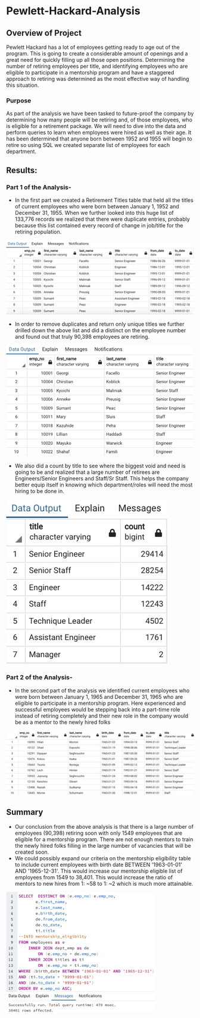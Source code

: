 # Pewlett-Hackard-Analysis

## Overview of Project
Pewlett Hackard has a lot of employees getting ready to age out of the program. This is going to create a considerable amount of openings and a great need for quickly filling up all those open positions. Determining the number of retiring employees per title, and identifying employees who are eligible to participate in a mentorship program and have a staggered approach to retiring was determined as the most effective way of handling this situation. 

### Purpose
As part of the analysis we have been tasked to future-proof the company by determining how many people will be retiring and, of those employees, who is eligible for a retirement package.
We will need to dive into the data and perform queries to learn when employees were hired as well as their age. It has been determined that anyone born between 1952 and 1955 will begin to retire so using SQL we created separate list of employees for each department.

## Results: 

### Part 1 of the Analysis-
- In the first part we created a Retirement Titles table that held all the titles of current employees who were born between January 1, 1952 and December 31, 1955. When we further looked into this huge list of 133,776 records we realized that there were duplicate entries, probably because this list contained every record of change in job/title for the retiring population.

<p align="left">
  <img src="/Images/retirement_titles.png">
  </p>

- In order to remove duplicates and return only unique titles we further drilled down the above list and did a distinct on the employee number and found out that truly 90,398 employees are retiring.

<p align="left">
  <img src="/Images/unique_titles.png">
  </p>

- We also did a count by title to see where the biggest void and need is going to be and realized that a large number of retirees are Engineers/Senior Engineers and Staff/Sr Staff. This helps the company better equip itself in knowing which department/roles will need the most hiring to be done in. 

<p align="left">
  <img src="/Images/retiring_titles.png">
  </p>

### Part 2 of the Analysis-

- In the second part of the analysis we identified current employees who were born between January 1, 1965 and December 31, 1965 who are eligible to participate in a mentorship program. Here experienced and successful employees would be stepping back into a part-time role instead of retiring completely and their new role in the company would be as a mentor to the newly hired folks

<p align="left">
  <img src="/Images/mentorship_eligibilty.png">
  </p>

## Summary
- Our conclusion from the above analysis is that there is a large number of employees (90,398) retiring soon with only 1549 employees that are eligible for a mentorship program. There are not enough mentors to train the newly hired folks filling in the large number of vacancies that will be created soon. 
- We could possibly expand our criteria on the mentorship eligibility table to include current employees with birth date BETWEEN '1963-01-01' AND '1965-12-31'. This would increase our mentorship eligible list of employees from 1549 to 38,401. This would increase the ratio of mentors to new hires from 1: ~58 to 1: ~2  which is much more attainable. 

<p align="left">
  <img src="/Images/mentorship_eligibilty_2.png" width="400">
  </p>

